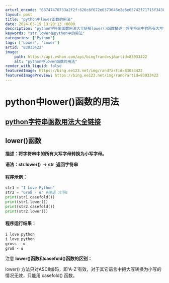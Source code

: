 ```yaml
---
arturl_encode: "68747470733a2f2f:626c6f672e6373646e2e6e65742f71715f3430363738323232:2f61727469636c652f64657461696c732f3833303333343232"
layout: post
title: "python中lower函数的用法"
date: 2024-03-19 13:28:13 +0800
description: "python字符串函数用法大全链接lower()函数描述：将字符串中的所有大写字母转换为小写字母。语"
keywords: "str.lower在python中的用法"
categories: ['Python']
tags: ['Lower', 'Lower']
artid: "83033422"
image:
    path: https://api.vvhan.com/api/bing?rand=sj&artid=83033422
    alt: "python中lower函数的用法"
render_with_liquid: false
featuredImage: https://bing.ee123.net/img/rand?artid=83033422
featuredImagePreview: https://bing.ee123.net/img/rand?artid=83033422
---
```


# python中lower()函数的用法

## [python字符串函数用法大全链接](https://blog.csdn.net/qq_40678222/article/details/83032178)

## **lower()函数**

**描述：将字符串中的所有大写字母转换为小写字母。**

**语法：str.lower()  -> str  返回字符串**

#### 程序示例：

```python
str1 = "I Love Python"
str2 = "Groß - α" #德语 大写α
print(str1.casefold())
print(str1.lower())
print(str2.casefold())
print(str2.lower())
```

#### **程序运行结果：**

```html
i love python
i love python
gross - α
groß - α
```

注意
**lower()函数和casefold()函数的区别：**

lower() 方法只对ASCII编码，即‘A-Z’有效，对于其它语言中把大写转换为小写的情况无效，只能用 casefold() 函数。